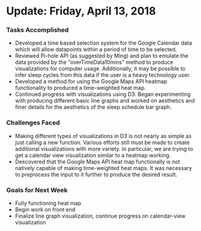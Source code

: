 # Update: Friday, April 13, 2018

### Tasks Accomplished
* Developed a time based selection system for the Google Calendar data which will allow datapoints within a period of time to be selected.
* Reviewed Pi-hole API (as suggested by Ming) and plan to emulate the data provided by the "overTimeData10mins" method to produce visualizations for computer usage. Additionally, it may be possible to infer sleep cycles from this data if the user is a heavy technology user.
* Developed a method for using the Google Maps API heatmap functionality to produced a time-weighted heat map.
* Continued progress with visualizations using D3. Began experimenting with producing different basic line graphs and worked on aesthetics and finer details for the aesthetics of the sleep schedule bar graph.

### Challenges Faced
* Making different types of visualizations in D3 is not nearly as simple as just calling a new function. Various efforts still must be made to create additional visualizations with more variety. In particular, we are trying to get a calendar view visualization similar to a heatmap working.
* Descovered that the Google Maps API heat map functionally is not natively capable of making time-weighted heat maps. It was necessary to preprocess the input to it further to produce the desired result. 

### Goals for Next Week
* Fully functioning heat map
* Begin work on front end
* Finalize line graph visualization, continue progress on calendar-view visualization
